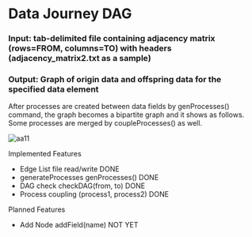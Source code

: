 # Data Journey DAG

### Input: tab-delimited file containing adjacency matrix (rows=FROM, columns=TO) with headers (adjacency_matrix2.txt as a sample)
### Output: Graph of origin data and offspring data for the specified data element

After processes are created between data fields by genProcesses() command, the graph becomes a bipartite graph and it shows as follows.  Some processes are merged by coupleProcesses() as well.

![aa11](https://github.com/tomkob9999/data_journey_dag/assets/96751911/3b517922-35ae-4ed4-bfce-11a1ae93b7eb)



Implemented Features
- Edge List file read/write DONE
- generateProcesses  genProcesses() DONE
- DAG check  checkDAG(from, to) DONE
- Process coupling  (process1, process2) DONE

Planned Features
- Add Node  addField(name) NOT YET
  
